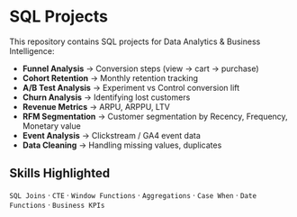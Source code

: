 # SQL Projects

This repository contains SQL projects for Data Analytics & Business Intelligence:

- **Funnel Analysis** → Conversion steps (view → cart → purchase)
- **Cohort Retention** → Monthly retention tracking
- **A/B Test Analysis** → Experiment vs Control conversion lift
- **Churn Analysis** → Identifying lost customers
- **Revenue Metrics** → ARPU, ARPPU, LTV
- **RFM Segmentation** → Customer segmentation by Recency, Frequency, Monetary value
- **Event Analysis** → Clickstream / GA4 event data
- **Data Cleaning** → Handling missing values, duplicates

## Skills Highlighted
`SQL Joins` · `CTE` · `Window Functions` · `Aggregations` · `Case When` · `Date Functions` · `Business KPIs`
